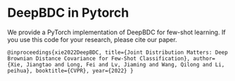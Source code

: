 # DeepBDC in Pytorch
We provide a PyTorch implementation of DeepBDC for few-shot learning. If you use this code for your research, please cite our paper.

`@inproceedings{xie2022DeepBDC,
  title={Joint Distribution Matters: Deep Brownian Distance Covariance for Few-Shot Classification},
  author={Xie, Jiangtao and Long, Fei and Lv, Jiaming and Wang, Qilong and Li, peihua},
  booktitle={CVPR},
  year={2022}
}`


